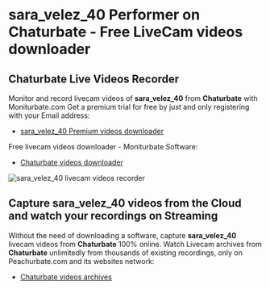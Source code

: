 # sara_velez_40 Performer on Chaturbate - Free LiveCam videos downloader

## Chaturbate Live Videos Recorder

Monitor and record livecam videos of **sara_velez_40** from **Chaturbate** with Moniturbate.com
Get a premium trial for free by just and only registering with your Email address:
* [sara_velez_40 Premium videos downloader](https://moniturbate.com/request-demo-licence-key.html)

Free livecam videos downloader - Moniturbate Software:
* [Chaturbate videos downloader](https://moniturbate.com/moniturbate-download-software.html)

![sara_velez_40 livecam videos recorder](https://peachurnet.com/templates/moniturbate-software.png)


## Capture sara_velez_40 videos from the Cloud and watch your recordings on Streaming

Without the need of downloading a software, capture **sara_velez_40** livecam videos from **Chaturbate** 100% online.
Watch Livecam archives from **Chaturbate** unlimitedly from thousands of existing recordings, only on Peachurbate.com and its websites network:
* [Chaturbate videos archives](https://peachurnet.com/)